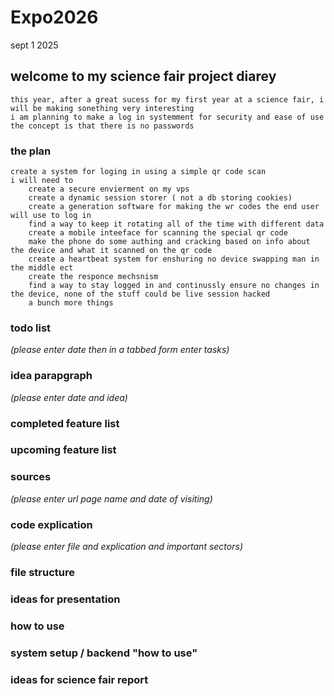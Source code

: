 # Expo2026

sept 1 2025
## welcome to my science fair project diarey
    this year, after a great sucess for my first year at a science fair, i will be making sonething very interesting
    i am planning to make a log in systemment for security and ease of use
    the concept is that there is no passwords

### the plan
    create a system for loging in using a simple qr code scan
    i will need to
        create a secure envierment on my vps
        create a dynamic session storer ( not a db storing cookies)
        create a generation software for making the wr codes the end user will use to log in
        find a way to keep it rotating all of the time with different data
        create a mobile inteeface for scanning the special qr code
        make the phone do some authing and cracking based on info about the device and what it scanned on the qr code
        create a heartbeat system for enshuring no device swapping man in the middle ect
        create the responce mechsnism
        find a way to stay logged in and continussly ensure no changes in the device, none of the stuff could be live session hacked
        a bunch more things





### todo list 
*(please enter date then in a tabbed form enter tasks)*


### idea parapgraph 
*(please enter date and idea)*


### completed feature list


### upcoming feature list


### sources 
*(please enter url page name and date of visiting)*


### code explication 
*(please enter file and explication and important sectors)*


### file structure


### ideas for presentation


### how to use


### system setup / backend "how to use"


### ideas for science fair report

